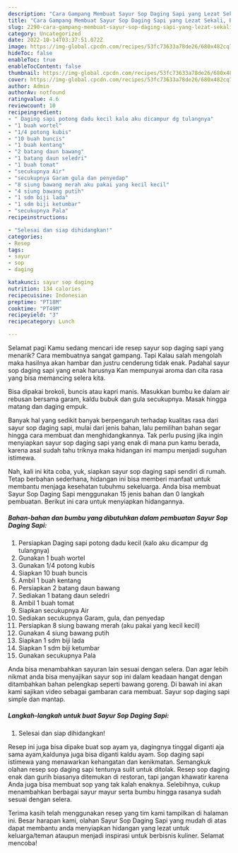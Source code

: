 ```yaml
---
description: "Cara Gampang Membuat Sayur Sop Daging Sapi yang Lezat Sekali, Buat Buka Puasa Sempurna"
title: "Cara Gampang Membuat Sayur Sop Daging Sapi yang Lezat Sekali, Buat Buka Puasa Sempurna"
slug: 2290-cara-gampang-membuat-sayur-sop-daging-sapi-yang-lezat-sekali-buat-buka-puasa-sempurna
category: Uncategorized
date: 2022-10-14T03:37:51.072Z
image: https://img-global.cpcdn.com/recipes/53fc73633a78de26/680x482cq70/sayur-sop-daging-sapi-foto-resep-utama.jpg
hideToc: false
enableToc: true
enableTocContent: false
thumbnail: https://img-global.cpcdn.com/recipes/53fc73633a78de26/680x482cq70/sayur-sop-daging-sapi-foto-resep-utama.jpg
cover: https://img-global.cpcdn.com/recipes/53fc73633a78de26/680x482cq70/sayur-sop-daging-sapi-foto-resep-utama.jpg
author: Admin
authorAv: notfound
ratingvalue: 4.6
reviewcount: 10
recipeingredient:
- " Daging sapi potong dadu kecil kalo aku dicampur dg tulangnya"
- "1 buah wortel"
- "1/4 potong kubis"
- "10 buah buncis"
- "1 buah kentang"
- "2 batang daun bawang"
- "1 batang daun seledri"
- "1 buah tomat"
- "secukupnya Air"
- "secukupnya Garam gula dan penyedap"
- "8 siung bawang merah aku pakai yang kecil kecil"
- "4 siung bawang putih"
- "1 sdm biji lada"
- "1 sdm biji ketumbar"
- "secukupnya Pala"
recipeinstructions:

- "Selesai dan siap dihidangkan!"
categories:
- Resep
tags:
- sayur
- sop
- daging

katakunci: sayur sop daging 
nutrition: 134 calories
recipecuisine: Indonesian
preptime: "PT18M"
cooktime: "PT49M"
recipeyield: "3"
recipecategory: Lunch

---
```



Selamat pagi Kamu sedang mencari ide resep sayur sop daging sapi yang menarik? Cara membuatnya sangat gampang. Tapi Kalau salah mengolah maka hasilnya akan hambar dan justru cenderung tidak enak. Padahal sayur sop daging sapi yang enak harusnya Kan mempunyai aroma dan cita rasa yang bisa memancing selera kita.


Bisa dipakai brokoli, buncis atau kapri manis. Masukkan bumbu ke dalam air rebusan bersama garam, kaldu bubuk dan gula secukupnya. Masak hingga matang dan daging empuk.

Banyak hal yang sedikit banyak berpengaruh terhadap kualitas rasa dari sayur sop daging sapi, mulai dari jenis bahan, lalu pemilihan bahan segar hingga cara membuat dan menghidangkannya. Tak perlu pusing jika ingin menyiapkan sayur sop daging sapi yang enak di mana pun kamu berada, karena asal sudah tahu triknya maka hidangan ini mampu menjadi suguhan istimewa.


Nah, kali ini kita coba, yuk, siapkan sayur sop daging sapi sendiri di rumah. Tetap berbahan sederhana, hidangan ini bisa memberi manfaat untuk membantu menjaga kesehatan tubuhmu sekeluarga. Anda bisa membuat Sayur Sop Daging Sapi menggunakan 15 jenis bahan dan 0 langkah pembuatan. Berikut ini cara untuk menyiapkan hidangannya.

<!--inarticleads1-->

##### Bahan-bahan dan bumbu yang dibutuhkan dalam pembuatan Sayur Sop Daging Sapi:

1. Persiapkan  Daging sapi potong dadu kecil (kalo aku dicampur dg tulangnya)
1. Gunakan 1 buah wortel
1. Gunakan 1/4 potong kubis
1. Siapkan 10 buah buncis
1. Ambil 1 buah kentang
1. Persiapkan 2 batang daun bawang
1. Sediakan 1 batang daun seledri
1. Ambil 1 buah tomat
1. Siapkan secukupnya Air
1. Sediakan secukupnya Garam, gula, dan penyedap
1. Persiapkan 8 siung bawang merah (aku pakai yang kecil kecil)
1. Gunakan 4 siung bawang putih
1. Siapkan 1 sdm biji lada
1. Siapkan 1 sdm biji ketumbar
1. Gunakan secukupnya Pala


Anda bisa menambahkan sayuran lain sesuai dengan selera. Dan agar lebih nikmat anda bisa menyajikan sayur sop ini dalam keadaan hangat dengan ditambahkan bahan pelengkap seperti bawang goreng. Di bawah ini akan kami sajikan video sebagai gambaran cara membuat. Sayur sop daging sapi simple dan mantap. 

<!--inarticleads2-->

##### Langkah-langkah untuk buat Sayur Sop Daging Sapi:


1. Selesai dan siap dihidangkan!

Resep ini juga bisa dipake buat sop ayam ya, dagingnya tinggal diganti aja sama ayam,kaldunya juga bisa diganti kaldu ayam. Sop daging sapi istimewa yang menawarkan kehangatan dan kenikmatan. Semangkuk olahan resep sop daging sapi tentunya sulit untuk ditolak. Resep sop daging enak dan gurih biasanya ditemukan di restoran, tapi jangan khawatir karena Anda juga bisa membuat sop yang tak kalah enaknya. Selebihnya, cukup menambahkan berbagai sayur mayur serta bumbu hingga rasanya sudah sesuai dengan selera. 

Terima kasih telah menggunakan resep yang tim kami tampilkan di halaman ini. Besar harapan kami, olahan Sayur Sop Daging Sapi yang mudah di atas dapat membantu anda menyiapkan hidangan yang lezat untuk keluarga/teman ataupun menjadi inspirasi untuk berbisnis kuliner. Selamat mencoba!
